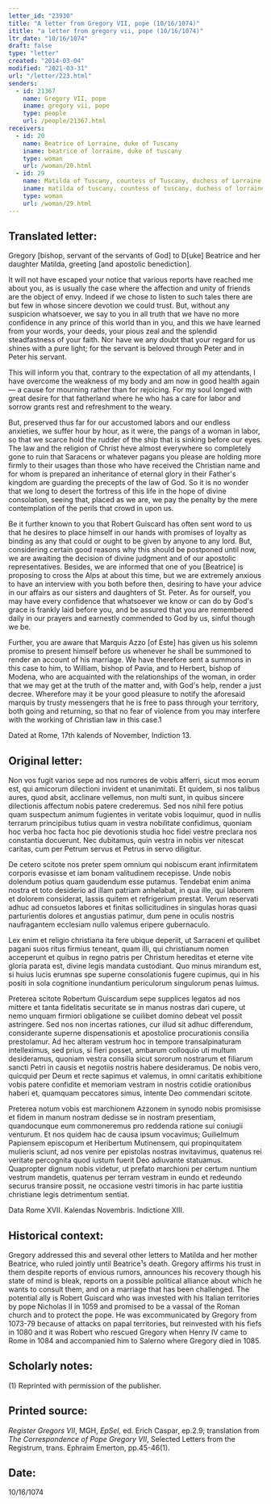 ```yaml
---
letter_id: "23930"
title: "A letter from Gregory VII, pope (10/16/1074)"
ititle: "a letter from gregory vii, pope (10/16/1074)"
ltr_date: "10/16/1074"
draft: false
type: "letter"
created: "2014-03-04"
modified: "2021-03-31"
url: "/letter/223.html"
senders:
  - id: 21367
    name: Gregory VII, pope
    iname: gregory vii, pope
    type: people
    url: /people/21367.html
receivers:
  - id: 20
    name: Beatrice of Lorraine, duke of Tuscany
    iname: beatrice of lorraine, duke of tuscany
    type: woman
    url: /woman/20.html
  - id: 29
    name: Matilda of Tuscany, countess of Tuscany, duchess of Lorraine
    iname: matilda of tuscany, countess of tuscany, duchess of lorraine
    type: woman
    url: /woman/29.html
---
```

<h2> Translated letter:</h2>Gregory [bishop, servant of the servants of God] to D[uke] Beatrice and her daughter Matilda, greeting [and apostolic benediction].

It will not have escaped your notice that various reports have reached me about you, as is usually the case where the affection and unity of friends are the object of envy.  Indeed if we chose to listen to such tales there are but few in whose sincere devotion we could trust.  But, without any suspicion whatsoever, we say to you in all truth that we have no more confidence in any prince of this world than in you, and this we have learned from your words, your deeds, your pious zeal and the splendid steadfastness of your faith.  Nor have we any doubt that your regard for us shines with a pure light; for the servant is beloved through Peter and in Peter his servant.

This will inform you that, contrary to the expectation of all my attendants, I have overcome the weakness of my body and am now in good health again — a cause for mourning rather than for rejoicing.  For my soul longed with great desire for that fatherland where he who has a care for labor and sorrow grants rest and refreshment to the weary.

But, preserved thus far for our accustomed labors and our endless anxieties, we suffer hour by hour, as it were, the pangs of a woman in labor, so that we scarce hold the rudder of the ship that is sinking before our eyes.  The law and the religion of Christ heve almost everywhere so completely gone to ruin that Saracens or whatever pagans you please are holding more firmly to their usages than those who have received the Christian name and for whom is prepared an inheritance of eternal glory in their Father's kingdom are guarding the precepts of the law of God.  So it is no wonder that we long to desert the fortress of this life in the hope of divine consolation, seeing that, placed as we are, we pay the penalty by the mere contemplation of the perils that crowd in upon us.

Be it further known to you that Robert Guiscard has often sent word to us that he desires to place himself in our hands with promises of loyalty as binding as any that could or ought to be given by anyone to any lord.  But, considering certain good reasons why this should be postponed until now, we are awaiting the decision of divine judgment and of our apostolic representatives.  Besides, we are informed that one of you [Beatrice] is proposing to cross the Alps at about this time, but we are extremely anxious to have an interview with you both before then, desiring to have your advice in our affairs as our sisters and daughters of St. Peter.  As for ourself, you may have every confidence that whatsoever we know or can do by God's grace is frankly laid before you, and be assured that you are remembered daily in our prayers and earnestly commended to God by us, sinful though we be.

Further, you are aware that Marquis Azzo [of Este] has given us his solemn promise to present himself before us whenever he shall be summoned to render an account of his marriage.  We have therefore sent a summons in this case to him, to William, bishop of Pavia, and to Herbert, bishop of Modena, who are acquainted with the relationships of the woman, in order that we may get at the truth of the matter and, with God's help, render a just decree.  Wherefore may it be your good pleasure to notify the aforesaid marquis by trusty messengers that he is free to pass through your territory, both going and returning, so that no fear of violence from you may interfere with the working of Christian law in this case.1

Dated at Rome, 17th kalends of November, Indiction 13.


<h2 class="mt-4"> Original letter:</h2>Non vos fugit varios sepe ad nos rumores de vobis afferri, sicut mos eorum est, qui amicorum dilectioni invident et unanimitati.  Et quidem, si nos talibus aures, quod absit, acclinare vellemus, non multi sunt, in quibus sincere dilectionis affectum nobis patere crederemus.  Sed nos nihil fere potius quam suspectum animum fugientes in veritate vobis loquimur, quod in nullis terrarum principibus tutius quam in vestra nobilitate confidimus, quoniam hoc verba hoc facta hoc pie devotionis studia hoc fidei vestre preclara nos constantia docuerunt.  Nec dubitamus, quin vestra in nobis ver nitescat caritas, cum per Petrum servus et Petrus in servo diligitur.

De cetero scitote nos preter spem omnium qui nobiscum erant infirmitatem corporis evasisse et iam bonam valitudinem recepisse.  Unde nobis dolendum potius quam gaudendum esse putamus.  Tendebat enim anima nostra et toto desiderio ad illam patriam anhelabat, in qua ille, qui laborem et dolorem considerat, lassis quitem et refrigerium prestat.  Verum reservati adhuc ad consuetos labores et finitas sollicitudines in singulas horas quasi parturientis dolores et angustias patimur, dum pene in oculis nostris naufragantem ecclesiam nullo valemus eripere gubernaculo.

Lex enim et religio christiana ita fere ubique deperiit, ut Sarraceni et quilibet pagani suos ritus firmius teneant, quam illi, qui christianum nomen acceperunt et quibus in regno patris per Christum hereditas et eterne vite gloria parata est, divine legis mandata custodiant.  Quo minus mirandum est, si huius lucis erumnas spe superne consolationis fugere cupimus, qui in his positi in sola cognitione inundantium periculorum singulorum penas luimus.  

Preterea scitote Robertum Guiscardum sepe supplices legatos ad nos mittere et tanta fidelitatis securitate se in manus nostras dari cupere, ut nemo unquam firmiori obligatione se cuilibet domino debeat vel possit astringere.  Sed nos non incertas rationes, cur illud sit adhuc differendum, considerante superne dispensationis et apostolice procurationis consilia prestolamur.  Ad hec alteram vestrum hoc in tempore transalpinaturam intelleximus, sed prius, si fieri posset, ambarum colloquio uti multum desideramus, quoniam vestra consilia sicut sororum nostrarum et filiarum sancti Petri in causis et negotiis nostris habere desideramus.  De nobis vero, quicquid per Deum et recte sapimus et valemus, in omni caritatis exhibitione vobis patere confidite et memoriam vestram in nostris cotidie orationibus haberi et, quamquam peccatores simus, intente Deo commendari scitote.

Preterea notum vobis est marchionem Azzonem in synodo nobis promisisse et fidem in manum nostram dedisse se in nostram presentiam, quandocunque eum commoneremus pro reddenda ratione sui coniugii venturum.  Et nos quidem hac de causa ipsum vocavimus; Guilielmum Papiensem episcopum et Heribertum Mutinensem, qui propinquitatem mulieris sciunt, ad nos venire per epistolas nostras invitavimus, quatenus rei veritate percognita quod iustum fuerit Deo adiuvante statuamus.  Quapropter dignum nobis videtur, ut prefato marchioni per certum nuntium vestrum mandetis, quatenus per terram vestram in eundo et redeundo securus transire possit, ne occasione vestri timoris in hac parte iustitia christiane legis detrimentum sentiat.

Data Rome XVII. Kalendas Novembris. Indictione XIII.
<h2 class="mt-4"> Historical context:</h2>Gregory addressed this and several other letters to Matilda and her mother Beatrice, who ruled jointly until Beatrice¹s death.  Gregory affirms his trust in them despite reports of envious rumors, announces his recovery though his state of mind is bleak, reports on a possible political alliance about which he wants to consult them, and on a marriage that has been challenged.  The potential ally is Robert Guiscard who was invested with his Italian territories by pope Nicholas II in 1059 and promised to be a vassal of the Roman church and to protect the pope.  He was excommunicated by Gregory from 1073-79 because of attacks on papal territories, but reinvested with his fiefs in 1080 and it was Robert who rescued Gregory when Henry IV came to Rome in 1084 and accompanied him to Salerno where Gregory died in 1085.
<h2 class="mt-4"> Scholarly notes:</h2>(1)  Reprinted with permission of the publisher.
<h2 class="mt-4"> Printed source:</h2><p><em>Register Gregors VII</em>, MGH, <em>EpSel,</em> ed. Erich Caspar, ep.2.9; translation from<em> The Correspondence of Pope Gregory VII</em>, Selected Letters from the Registrum, trans. Ephraim Emerton, pp.45-46(1).</p><h2 class="mt-4"> Date:</h2>10/16/1074